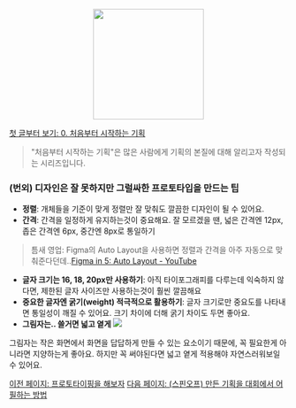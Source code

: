<p align="center"><img src="https://i.imgur.com/wUFdbUb.png" width="200px"></p>

[첫 글부터 보기: 0. 처음부터 시작하는 기획](./)
> "처음부터 시작하는 기획"은  많은 사람에게 기획의 본질에 대해 알리고자 작성되는 시리즈입니다.

### (번외) 디자인은 잘 못하지만 그럴싸한 프로토타입을 만드는 팁
- **정렬**: 개체들을 기준이 맞게 정렬만 잘 맞춰도 깔끔한 디자인이 될 수 있어요.
- **간격**: 간격을 일정하게 유지하는것이 중요해요. 잘 모르겠을 땐, 넓은 간격엔 12px, 좁은 간격엔 6px, 중간엔 8px로 통일하기
> 틈새 영업: Figma의 Auto Layout을 사용하면 정렬과 간격을 아주 자동으로 맞춰준다던데..[Figma in 5: Auto Layout - YouTube](https://www.youtube.com/watch?v=TyaGpGDFczw&t=94s)
- **글자 크기는 16, 18, 20px만 사용하기**: 아직 타이포그래피를 다루는데 익숙하지 않다면, 제한된 글자 사이즈만 사용하는것이 훨씬 깔끔해요
- **중요한 글자엔 굵기(weight) 적극적으로 활용하기**: 글자 크기로만 중요도를 나타내면 통일성이 깨질 수 있어요. 크기 차이에 더해 굵기 차이도 두면 좋아요.
- **그림자는.. 쓸거면 넓고 옅게**
![](https://i.imgur.com/Ej5lqt4.png)

그림자는 작은 화면에서 화면을 답답하게 만들 수 있는 요소이기 때문에, 꼭 필요한게 아니라면 지양하는게 좋아요. 하지만 꼭 써야된다면 넓고 옅게 적용해야 자연스러워보일 수 있어요.

[이전 페이지: 프로토타이핑을 해보자](./프로토타이핑을_해보자.html)
[다음 페이지: (스핀오프) 만든 기획을 대회에서 어필하는 방법](./만든_기획을_대회에서_어필하는_방법.html)
<!--stackedit_data:
eyJoaXN0b3J5IjpbMTgxNTI4OTMxMywtNDM5NDAzNDk2LC0yMD
UwNjEzNTIzLC0xMzc4MDEzMDksLTM5NTU3MTQ5NCwtMTA0MjQ2
MDY1Nyw2MDkxODE3MzksNDA0OTM3ODQ0XX0=
-->